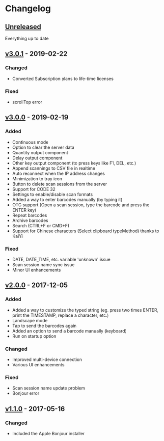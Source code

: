 # Changelog

## [Unreleased]

Everything up to date

<!-- ### Security -->

<!-- ## [x.0.0] - 2019-mm-dd

### Added

### Changed

### Deprecated

### Removed

### Fixed

### Security -->

## [v3.0.1] - 2019-02-22

### Changed

* Converted Subscription plans to life-time licenses

### Fixed

* scrollTop error

## [v3.0.0] - 2019-02-19

### Added

* Continuous mode
* Option to clear the server data
* Quantity output component
* Delay output component
* Other key output component (to press keys like F1, DEL, etc.)
* Append scannings to CSV file in realtime
* Auto reconnect when the IP address changes
* Minimization to tray icon
* Button to delete scan sessions from the server
* Support for CODE 32
* Settings to enable/disable scan formats
* Added a way to enter barcodes manually (by typing it)
* OTG support (Open a scan session, type the barcode and press the ENTER key)
* Repeat barcodes
* Archive barcodes
* Search (CTRL+F or CMD+F)
* Support for Chinese characters (Select clipboard typeMethod) thanks to KaiYi

### Fixed

* DATE, DATE_TIME, etc. variable 'unknown' issue
* Scan session name sync issue
* Minor UI enhancements

## [v2.0.0] - 2017-12-05

### Added

* Added a way to customize the typed string (eg. press two times ENTER, print the TIMESTAMP, replace a character, etc.)
* Landscape mode
* Tap to send the barcodes again
* Added an option to send a barcode manually (keyboard)
* Run on startup option

### Changed

* Improved multi-device connection
* Various UI enhancements

### Fixed

* Scan session name update problem
* Bonjour error

## [v1.1.0] - 2017-05-16

### Changed

* Included the Apple Bonjour installer

[Unreleased]: https://github.com/fttx/barcode-to-pc-server/compare/v2.0.0...HEAD
[v3.0.1]: https://github.com/fttx/barcode-to-pc-server/compare/v2.0.0...v3.0.1
[v3.0.0]: https://github.com/fttx/barcode-to-pc-server/compare/v2.0.0...v3.0.0
[v2.0.0]: https://github.com/fttx/barcode-to-pc-server/compare/v1.1.0...v2.0.0
[v2.0.0]: https://github.com/fttx/barcode-to-pc-server/compare/v1.1.0...v2.0.0
[v1.1.0]: https://github.com/fttx/barcode-to-pc-server/compare/v1.1.0-rc1...v1.1.0
